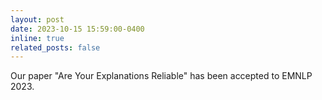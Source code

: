 ```yaml
---
layout: post
date: 2023-10-15 15:59:00-0400
inline: true
related_posts: false
---
```


Our paper "Are Your Explanations Reliable" has been accepted to EMNLP 2023.